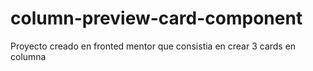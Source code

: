 # column-preview-card-component
Proyecto creado en fronted mentor que consistia en crear 3 cards en columna
